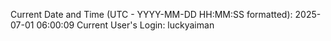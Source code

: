Current Date and Time (UTC - YYYY-MM-DD HH:MM:SS formatted): 2025-07-01 06:00:09
Current User's Login: luckyaiman
